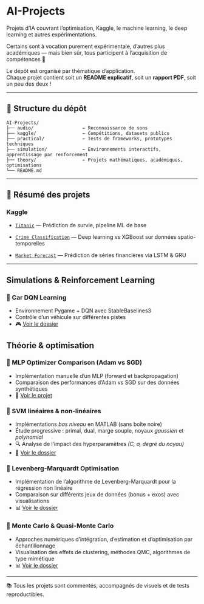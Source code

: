 # AI-Projects

Projets d’IA couvrant l’optimisation, Kaggle, le machine learning, le deep learning et autres expérimentations.

Certains sont à vocation purement expérimentale, d’autres plus académiques — mais bien sûr, tous participent à l’acquisition de compétences 🧩

Le dépôt est organisé par thématique d’application.  
Chaque projet contient soit un **README explicatif**, soit un **rapport PDF**, soit un peu des deux !

---

## 📁 Structure du dépôt

```
AI-Projects/
├── audio/                  ← Reconnaissance de sons
├── kaggle/                 ← Compétitions, datasets publics
├── practical/              ← Tests de frameworks, prototypes techniques
├── simulation/             ← Environnements interactifs, apprentissage par renforcement
├── theory/                 ← Projets mathématiques, académiques, optimisations
└── README.md
```
--- 

## 🚀 Résumé des projets
 ### Kaggle

- [`Titanic`](./kaggle/titanic_survival) — Prédiction de survie, pipeline ML de base

- [`Crime Classification`](./kaggle/sf_crime_classification) — Deep learning vs XGBoost sur données spatio-temporelles

- [`Market Forecast`](./kaggle/market_forecasting) — Prédiction de séries financières via LSTM & GRU


--- 

## Simulations & Reinforcement Learning

### 🚗 Car DQN Learning
- Environnement Pygame + DQN avec StableBaselines3
- Contrôle d’un véhicule sur différentes pistes
- 🎮 [Voir le dossier](./simulation/carsDQLN)



## Théorie & optimisation

### 🧠 MLP Optimizer Comparison (Adam vs SGD)
- Implémentation manuelle d’un MLP (forward et backpropagation)
- Comparaison des performances d’Adam vs SGD sur des données synthétiques
- 📁 [Voir le projet](./theory/ADAM-MLP-Implementation)

### 📎 SVM linéaires & non-linéaires
- Implémentations *bas niveau* en MATLAB (sans boîte noire)
- Étude progressive : primal, dual, marge souple, noyaux *gaussien* et *polynomial*
- 🔍 Analyse de l’impact des hyperparamètres *(C, σ, degré du noyau)*
- 📁 [Voir le dossier](./theory/SVM%20-%20Support%20Vector%20Machine)


### 🧮 Levenberg-Marquardt Optimisation
- Implémentation de l’algorithme de Levenberg-Marquardt pour la régression non linéaire
- Comparaison sur différents jeux de données (bonus + exos) avec visualisations
- 📊 [Voir le dossier](./theory/Levenberg-Marquardt)

### 🎲 Monte Carlo & Quasi-Monte Carlo

- Approches numériques d’intégration, d’estimation et d’optimisation par échantillonnage
- Visualisation des effets de clustering, méthodes QMC, algorithmes de type mimétique
- 📊 [Voir le dossier](./theory/Mont-Carlo-Algorithms)

<!--
---

🧰 Pratique & Frameworks (à venir)

    - [YOLO - détection objet (C++)]()

    - [TensorFlow en C++]()

    - [Intro GPU Programming]()
-->
<!--
--- 

🔊 Audio (à venir)

    - RTF - Sons de baleines / chauves-souris

-->
---

📚 Tous les projets sont commentés, accompagnés de visuels et de tests reproductibles.

